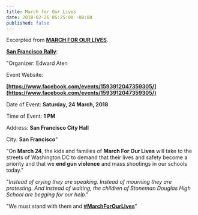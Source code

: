 ```yaml
---
title: March for Our Lives
date: 2018-02-26 05:25:00 -08:00
published: false
---
```


Excerpted from [**MARCH FOR OUR LIVES**](https://www.marchforourlives.com/).

[**San Francisco Rally**](https://www.facebook.com/events/1593912047359305):

"Organizer:  Edward Aten

Event Website: 
 
**[https://www.facebook.com/events/1593912047359305/](https://www.facebook.com/events/1593912047359305/)**


Date of Event:  **Saturday, 24 March, 2018**

Time of Event:  **1 PM** 

Address:  **San Francisco City Hall**

City:  **San Francisco**"


"On **March 24**, the kids and families of **March For Our Lives** will take to the streets of Washington DC to demand that their lives and safety become a priority and that we **end gun violence** and mass shootings in our schools today."

"*Instead of crying they are speaking. Instead of mourning they are protesting. And instead of waiting, the children of Stoneman Douglas High School are begging for our help*."

"We must stand with them and [**#MarchForOurLives**](https://www.google.com/search?q=%23MarchForOurLives&rlz=1C1CHBF_enUS755US755&oq=%23MarchForOurLives&aqs=chrome..69i57j69i61j69i60.782j0j4&sourceid=chrome&ie=UTF-8)"

